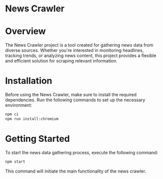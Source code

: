 News Crawler
===

# Overview

The News Crawler project is a tool created for gathering news data from diverse sources. Whether you're interested in monitoring headlines, tracking trends, or analyzing news content, this project provides a flexible and efficient solution for scraping relevant information.

# Installation

Before using the News Crawler, make sure to install the required dependencies. Run the following commands to set up the necessary environment:

```bash
npm ci
npm run install:chromium
```

# Getting Started

To start the news data gathering process, execute the following command:

```bash
npm start
```

This command will initiate the main functionality of the news crawler.
